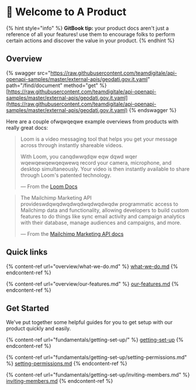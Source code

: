 # 👋 Welcome to A Product

{% hint style="info" %}
**GitBook tip:** your product docs aren't just a reference of all your features! use them to encourage folks to perform certain actions and discover the value in your product.
{% endhint %}

## Overview



{% swagger src="https://raw.githubusercontent.com/teamdigitale/api-openapi-samples/master/external-apis/geodati.gov.it.yaml" path="/find/document" method="get" %}
[https://raw.githubusercontent.com/teamdigitale/api-openapi-samples/master/external-apis/geodati.gov.it.yaml](https://raw.githubusercontent.com/teamdigitale/api-openapi-samples/master/external-apis/geodati.gov.it.yaml)
{% endswagger %}

Here are a couple ofwqwqeqwe example overviews from products with really great docs:

> Loom is a video messaging tool that helps you get your message across through instantly shareable videos.
>
> With Loom, you canqdwwqdqw eqw dqwd wqer wqewqewqewqeqwewq record your camera, microphone, and desktop simultaneously. Your video is then instantly available to share through Loom's patented technology.
>
> — From the [Loom Docs](https://support.loom.com/hc/en-us/articles/360002158057-What-is-Loom-)

> The Mailchimp Marketing API provideswdqwqdwqdwqdwqdwqdwqdw programmatic access to Mailchimp data and functionality, allowing developers to build custom features to do things like sync email activity and campaign analytics with their database, manage audiences and campaigns, and more.
>
> — From the [Mailchimp Marketing API docs](https://mailchimp.com/developer/marketing/docs/fundamentals/)

## Quick links

{% content-ref url="overview/what-we-do.md" %}
[what-we-do.md](overview/what-we-do.md)
{% endcontent-ref %}

{% content-ref url="overview/our-features.md" %}
[our-features.md](overview/our-features.md)
{% endcontent-ref %}

## Get Started

We've put together some helpful guides for you to get setup with our product quickly and easily.

{% content-ref url="fundamentals/getting-set-up/" %}
[getting-set-up](fundamentals/getting-set-up/)
{% endcontent-ref %}

{% content-ref url="fundamentals/getting-set-up/setting-permissions.md" %}
[setting-permissions.md](fundamentals/getting-set-up/setting-permissions.md)
{% endcontent-ref %}

{% content-ref url="fundamentals/getting-set-up/inviting-members.md" %}
[inviting-members.md](fundamentals/getting-set-up/inviting-members.md)
{% endcontent-ref %}
